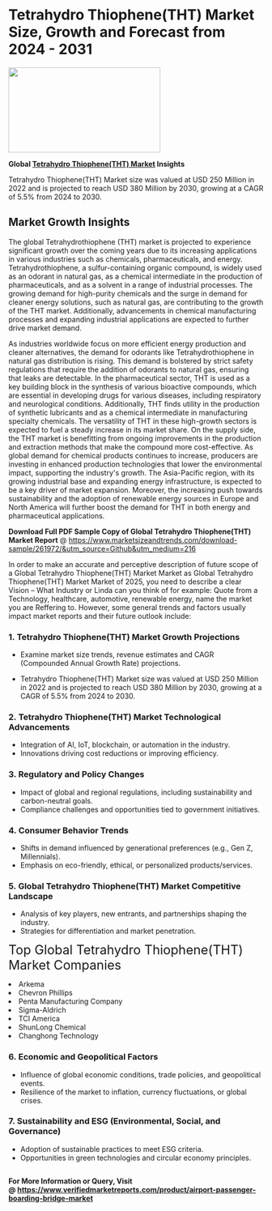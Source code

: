 <H1>Tetrahydro Thiophene(THT) Market Size, Growth and Forecast from 2024 - 2031</H1><img class="aligncenter size-medium wp-image-584254" src="https://thirdeyenews.in/wp-content/uploads/2024/09/Global-Market-Research-300x168.jpeg" alt="" width="300" height="168" /><p><strong>Global&nbsp;<a href="https://www.marketsizeandtrends.com/download-sample/261972/&amp;utm_source=Github&utm_medium=216">Tetrahydro Thiophene(THT) Market</a> Insights</strong></p><p>Tetrahydro Thiophene(THT) Market size was valued at USD 250 Million in 2022 and is projected to reach USD 380 Million by 2030, growing at a CAGR of 5.5% from 2024 to 2030.</p><p><h2>Market Growth Insights</h2> <p>The global Tetrahydrothiophene (THT) market is projected to experience significant growth over the coming years due to its increasing applications in various industries such as chemicals, pharmaceuticals, and energy. Tetrahydrothiophene, a sulfur-containing organic compound, is widely used as an odorant in natural gas, as a chemical intermediate in the production of pharmaceuticals, and as a solvent in a range of industrial processes. The growing demand for high-purity chemicals and the surge in demand for cleaner energy solutions, such as natural gas, are contributing to the growth of the THT market. Additionally, advancements in chemical manufacturing processes and expanding industrial applications are expected to further drive market demand. </p> <p>As industries worldwide focus on more efficient energy production and cleaner alternatives, the demand for odorants like Tetrahydrothiophene in natural gas distribution is rising. This demand is bolstered by strict safety regulations that require the addition of odorants to natural gas, ensuring that leaks are detectable. In the pharmaceutical sector, THT is used as a key building block in the synthesis of various bioactive compounds, which are essential in developing drugs for various diseases, including respiratory and neurological conditions. Additionally, THT finds utility in the production of synthetic lubricants and as a chemical intermediate in manufacturing specialty chemicals. The versatility of THT in these high-growth sectors is expected to fuel a steady increase in its market share. On the supply side, the THT market is benefitting from ongoing improvements in the production and extraction methods that make the compound more cost-effective. As global demand for chemical products continues to increase, producers are investing in enhanced production technologies that lower the environmental impact, supporting the industry's growth. The Asia-Pacific region, with its growing industrial base and expanding energy infrastructure, is expected to be a key driver of market expansion. Moreover, the increasing push towards sustainability and the adoption of renewable energy sources in Europe and North America will further boost the demand for THT in both energy and pharmaceutical applications. </p><p><span class=""><strong>Download Full PDF Sample Copy of Global Tetrahydro Thiophene(THT) Market Report</strong> @ <a href="https://www.marketsizeandtrends.com/download-sample/261972/&amp;utm_source=Github&utm_medium=216" target="_blank">https://www.marketsizeandtrends.com/download-sample/261972/&amp;utm_source=Github&utm_medium=216</a></span></p><p>In order to make an accurate and perceptive description of future scope of a Global&nbsp;Tetrahydro Thiophene(THT) Market Market as Global&nbsp;Tetrahydro Thiophene(THT) Market Market of 2025, you need to describe a clear Vision &ndash; What Industry or Linda can you think of for example: Quote from a Technology, healthcare, automotive, renewable energy, name the market you are Reffering to. However, some general trends and factors usually impact market reports and their future outlook include:</p><h3>1.&nbsp;<strong>Tetrahydro Thiophene(THT) Market Growth Projections</strong></h3><ul><li>Examine market size trends, revenue estimates and CAGR (Compounded Annual Growth Rate) projections.</li><li><p>Tetrahydro Thiophene(THT) Market size was valued at USD 250 Million in 2022 and is projected to reach USD 380 Million by 2030, growing at a CAGR of 5.5% from 2024 to 2030.</p></li></ul><h3>2.&nbsp;<strong>Tetrahydro Thiophene(THT) Market Technological Advancements</strong></h3><ul><li>Integration of AI, IoT, blockchain, or automation in the industry.</li><li>Innovations driving cost reductions or improving efficiency.</li></ul><h3>3.&nbsp;<strong>Regulatory and Policy Changes</strong></h3><ul><li>Impact of global and regional regulations, including sustainability and carbon-neutral goals.</li><li>Compliance challenges and opportunities tied to government initiatives.</li></ul><h3>4.&nbsp;<strong>Consumer Behavior Trends</strong></h3><ul><li>Shifts in demand influenced by generational preferences (e.g., Gen Z, Millennials).</li><li>Emphasis on eco-friendly, ethical, or personalized products/services.</li></ul><h3>5.&nbsp;<strong>Global Tetrahydro Thiophene(THT) Market Competitive Landscape</strong></h3><ul><li>Analysis of key players, new entrants, and partnerships shaping the industry.</li><li>Strategies for differentiation and market penetration.</li></ul><p data-pm-slice="1 1 []"><span style="color: inherit; font-family: inherit; font-size: 25px;">Top Global Tetrahydro Thiophene(THT) Market Companies</span></p><div class="" data-test-id=""><p><li>Arkema</li><li> Chevron Phillips</li><li> Penta Manufacturing Company</li><li> Sigma-Aldrich</li><li> TCI America</li><li> ShunLong Chemical</li><li> Changhong Technology</li></p></div><h3>6.&nbsp;<strong>Economic and Geopolitical Factors</strong></h3><ul><li>Influence of global economic conditions, trade policies, and geopolitical events.</li><li>Resilience of the market to inflation, currency fluctuations, or global crises.</li></ul><h3>7.&nbsp;<strong>Sustainability and ESG (Environmental, Social, and Governance)</strong></h3><ul><li>Adoption of sustainable practices to meet ESG criteria.</li><li>Opportunities in green technologies and circular economy principles.</li></ul><h2><strong style="font-size: 14px;">For More Information or Query, Visit @&nbsp;</strong><a style="background-color: #ffffff; font-size: 14px;" href="https://www.marketsizeandtrends.com/report/tetrahydro-thiophene-tht-market/" target="_blank">https://www.verifiedmarketreports.com/product/airport-passenger-boarding-bridge-market</a></h2>
